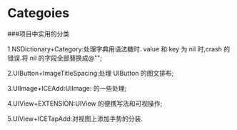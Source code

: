 # Categoies
###项目中实用的分类

1.NSDictionary+Category:处理字典用语法糖时. value 和 key 为 nil 时,crash 的错误.将 nil 的字段全部替换成@"";

2.UIButton+ImageTitleSpacing:处理 UIButton 的图文排布;

3.UIImage+ICEAdd:UIImage: 的一些处理;

4.UIView+EXTENSION:UIView 的便携写法和可视操作;

5.UIView+ICETapAdd:对视图上添加手势的分装.
